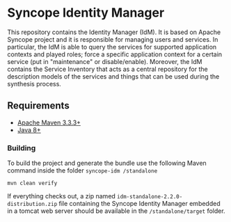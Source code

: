 <!--
Copyright 2015 The CHOReVOLUTION project

Licensed under the Apache License, Version 2.0 (the "License");
you may not use this file except in compliance with the License.
You may obtain a copy of the License at

  http://www.apache.org/licenses/LICENSE-2.0

Unless required by applicable law or agreed to in writing, software
distributed under the License is distributed on an "AS IS" BASIS,
WITHOUT WARRANTIES OR CONDITIONS OF ANY KIND, either express or implied.
See the License for the specific language governing permissions and
limitations under the License.
-->
# Syncope Identity Manager
This repository contains the Identity Manager (IdM). It is based on Apache Syncope project and it is responsible for managing users and services. In particular, the IdM is able to query the services for supported application contexts and played roles; force a specific application context for a certain service (put in "maintenance" or disable/enable).
Moreover, the IdM contains the Service Inventory that acts as a central repository for the description models of the services and things that can be used during the synthesis process.
    
## Requirements

* [Apache Maven 3.3.3+](https://maven.apache.org/install.html)
* [Java 8+](http://www.oracle.com/technetwork/java/javase/downloads/jdk8-downloads-2133151.html)
   
### Building

To build the project and generate the bundle use the following Maven command inside the folder `syncope-idm
/standalone`

    mvn clean verify

If everything checks out, a zip named `idm-standalone-2.2.0-distribution.zip` file containing the Syncope Identity Manager embedded in a tomcat web server should be available in the `/standalone/target` folder.
